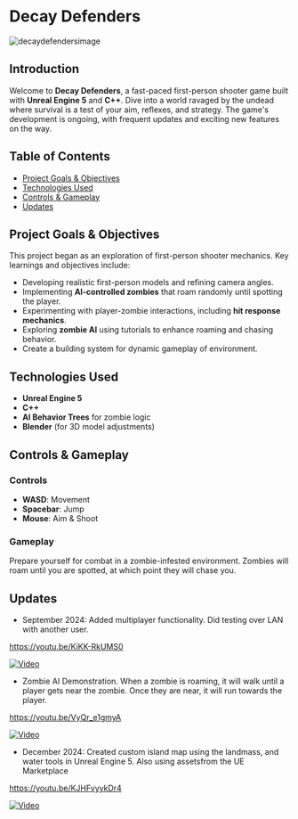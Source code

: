 # Decay Defenders

![decaydefendersimage](https://github.com/user-attachments/assets/982e8328-4210-4eea-ab19-da0ac848690b)

## Introduction
Welcome to **Decay Defenders**, a fast-paced first-person shooter game built with **Unreal Engine 5** and **C++**. Dive into a world ravaged by the undead where survival is a test of your aim, reflexes, and strategy. The game's development is ongoing, with frequent updates and exciting new features on the way.

## Table of Contents
- [Project Goals & Objectives](#project-goals--objectives)
- [Technologies Used](#technologies-used)
- [Controls & Gameplay](#controls--gameplay)
- [Updates](#updates)

## Project Goals & Objectives
This project began as an exploration of first-person shooter mechanics. Key learnings and objectives include:
- Developing realistic first-person models and refining camera angles.
- Implementing **AI-controlled zombies** that roam randomly until spotting the player.
- Experimenting with player-zombie interactions, including **hit response mechanics**.
- Exploring **zombie AI** using tutorials to enhance roaming and chasing behavior.
- Create a building system for dynamic gameplay of environment.

## Technologies Used
- **Unreal Engine 5** 
- **C++**
- **AI Behavior Trees** for zombie logic
- **Blender** (for 3D model adjustments)
  
## Controls & Gameplay

### Controls
- **WASD**: Movement
- **Spacebar**: Jump
- **Mouse**: Aim & Shoot

### Gameplay
Prepare yourself for combat in a zombie-infested environment. Zombies will roam until you are spotted, at which point they will chase you.

## Updates
- September 2024: Added multiplayer functionality. Did testing over LAN with another user.

https://youtu.be/KiKK-RkUMS0

[![Video](https://img.youtube.com/vi/KiKK-RkUMS0/0.jpg)](https://youtu.be/KiKK-RkUMS0)

- Zombie AI Demonstration. When a zombie is roaming, it will walk until a player gets near the zombie. Once they are near, it will run towards the player.

https://youtu.be/VyQr_e1gmyA

[![Video](https://img.youtube.com/vi/VyQr_e1gmyA/0.jpg)](https://youtu.be/VyQr_e1gmyA)

- December 2024: Created custom island map using the landmass, and water tools in Unreal Engine 5. Also using assetsfrom the UE Marketplace

https://youtu.be/KJHFvyykDr4

[![Video](https://img.youtube.com/vi/KJHFvyykDr4/0.jpg)](https://youtu.be/KJHFvyykDr4)
